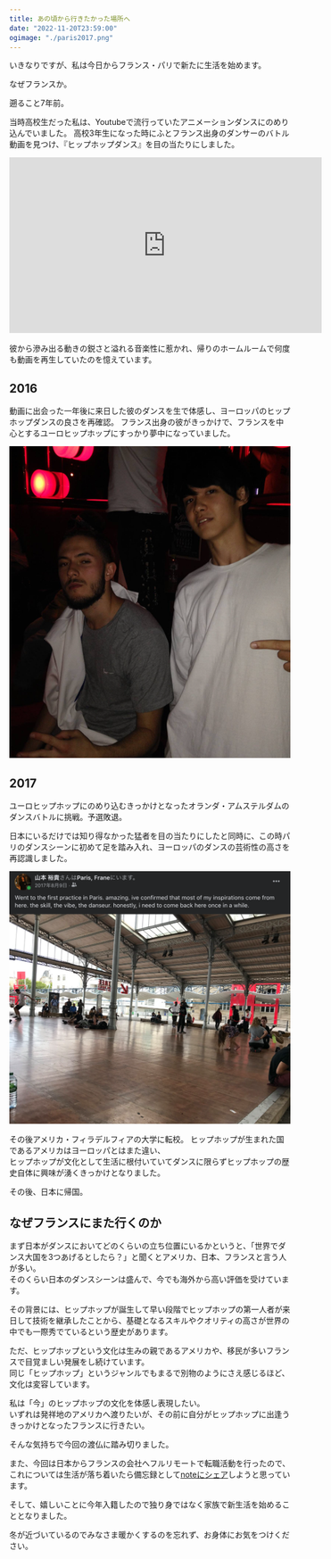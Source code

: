 ```yaml
---
title: あの頃から行きたかった場所へ
date: "2022-11-20T23:59:00"
ogimage: "./paris2017.png"
---
```


いきなりですが、私は今日からフランス・パリで新たに生活を始めます。

なぜフランスか。

遡ること7年前。

当時高校生だった私は、Youtubeで流行っていたアニメーションダンスにのめり込んでいました。
高校3年生になった時にふとフランス出身のダンサーのバトル動画を見つけ、『ヒップホップダンス』を目の当たりにしました。

<iframe width="560" height="315" src="https://www.youtube.com/embed/928or5ET2Tc" title="YouTube video player" frameborder="0" allow="accelerometer; autoplay; clipboard-write; encrypted-media; gyroscope; picture-in-picture" allowfullscreen></iframe>

彼から滲み出る動きの鋭さと溢れる音楽性に惹かれ、帰りのホームルームで何度も動画を再生していたのを憶えています。

## 2016

動画に出会った一年後に来日した彼のダンスを生で体感し、ヨーロッパのヒップホップダンスの良さを再確認。
フランス出身の彼がきっかけで、フランスを中心とするユーロヒップホップにすっかり夢中になっていました。

![WDC 2016 with Waydi](./waydi2016.png)

## 2017

ユーロヒップホップにのめり込むきっかけとなったオランダ・アムステルダムのダンスバトルに挑戦。予選敗退。

日本にいるだけでは知り得なかった猛者を目の当たりにしたと同時に、この時パリのダンスシーンに初めて足を踏み入れ、ヨーロッパのダンスの芸術性の高さを再認識しました。

![Paris in 2017](./paris2017.png)

その後アメリカ・フィラデルフィアの大学に転校。
ヒップホップが生まれた国であるアメリカはヨーロッパとはまた違い、  
ヒップホップが文化として生活に根付いていてダンスに限らずヒップホップの歴史自体に興味が湧くきっかけとなりました。

その後、日本に帰国。

## なぜフランスにまた行くのか

まず日本がダンスにおいてどのくらいの立ち位置にいるかというと、「世界でダンス大国を3つあげるとしたら？」と聞くとアメリカ、日本、フランスと言う人が多い。  
そのくらい日本のダンスシーンは盛んで、今でも海外から高い評価を受けています。  

その背景には、ヒップホップが誕生して早い段階でヒップホップの第一人者が来日して技術を継承したことから、基礎となるスキルやクオリティの高さが世界の中でも一際秀でているという歴史があります。  

ただ、ヒップホップという文化は生みの親であるアメリカや、移民が多いフランスで目覚ましい発展をし続けています。  
同じ「ヒップホップ」というジャンルでもまるで別物のようにさえ感じるほど、文化は変容しています。

私は「今」のヒップホップの文化を体感し表現したい。  
いずれは発祥地のアメリカへ渡りたいが、その前に自分がヒップホップに出逢うきっかけとなったフランスに行きたい。

そんな気持ちで今回の渡仏に踏み切りました。

また、今回は日本からフランスの会社へフルリモートで転職活動を行ったので、これについては生活が落ち着いたら備忘録として[noteにシェア](https://note.com/redryerye/n/ne986531a907c)しようと思っています。

そして、嬉しいことに今年入籍したので独り身ではなく家族で新生活を始めることとなりました。  

冬が近づいているのでみなさま暖かくするのを忘れず、お身体にお気をつけください。

